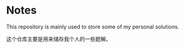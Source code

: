 # Notes
This repository is mainly used to store some of my personal solutions. 

这个仓库主要是用来储存我个人的一些题解。

